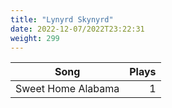 ```yaml
---
title: "Lynyrd Skynyrd"
date: 2022-12-07/2022T23:22:31
weight: 299
---
```




 Song | Plays 
----- | -----:
Sweet Home Alabama | 1
